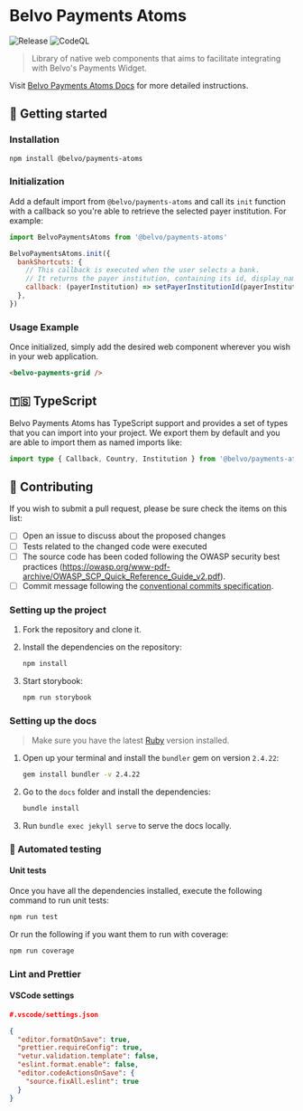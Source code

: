 # Belvo Payments Atoms

<p>
  <img src="https://github.com/belvo-finance-opensource/payments-atoms/actions/workflows/release.yml/badge.svg" alt="Release">
  <img src="https://github.com/belvo-finance-opensource/payments-atoms/actions/workflows/codeql.yml/badge.svg" alt="CodeQL">
</p>

> Library of native web components that aims to facilitate integrating with Belvo's Payments Widget.

Visit [Belvo Payments Atoms Docs](https://belvo-finance-opensource.github.io/payments-atoms/docs/) for more detailed instructions.

## 🚀 Getting started

### Installation

```bash
npm install @belvo/payments-atoms
```

### Initialization

Add a default import from `@belvo/payments-atoms` and call its `init` function with a callback so you're able to retrieve the selected payer institution. For example:

```js
import BelvoPaymentsAtoms from '@belvo/payments-atoms'

BelvoPaymentsAtoms.init({
  bankShortcuts: {
    // This callback is executed when the user selects a bank.
    // It returns the payer institution, containing its id, display_name and icon_logo.
    callback: (payerInstitution) => setPayerInstitutionId(payerInstitution.id),
  },
})
```

### Usage Example

Once initialized, simply add the desired web component wherever you wish in your web application.

```html
<belvo-payments-grid />
```

## 🇹🇸 TypeScript

Belvo Payments Atoms has TypeScript support and provides a set of types that you can import into your project. We export them by default and you are able to import them as named imports like:

```typescript
import type { Callback, Country, Institution } from '@belvo/payments-atoms'
```

## :busts_in_silhouette: Contributing

If you wish to submit a pull request, please be sure check the items on this list:

- [ ] Open an issue to discuss about the proposed changes
- [ ] Tests related to the changed code were executed
- [ ] The source code has been coded following the OWASP security best
      practices (<https://owasp.org/www-pdf-archive/OWASP_SCP_Quick_Reference_Guide_v2.pdf>).
- [ ] Commit message following the [conventional commits specification](https://www.conventionalcommits.org/en/v1.0.0/#summary).

### Setting up the project

1. Fork the repository and clone it.
2. Install the dependencies on the repository:

    ```bash
    npm install
    ```

3. Start storybook:

   ```bash
   npm run storybook
   ```

### Setting up the docs

> Make sure you have the latest [Ruby](https://www.ruby-lang.org/) version installed.

1. Open up your terminal and install the `bundler` gem on version `2.4.22`:

   ```bash
   gem install bundler -v 2.4.22
   ```

2. Go to the `docs` folder and install the dependencies:

    ```bash
    bundle install
    ```

3. Run `bundle exec jekyll serve` to serve the docs locally.

### 🧪 Automated testing

#### Unit tests

Once you have all the dependencies installed, execute the following command to run unit tests:

```bash
npm run test
```

Or run the following if you want them to run with coverage:

```bash
npm run coverage
```

### Lint and Prettier

#### VSCode settings

```json
#.vscode/settings.json

{
  "editor.formatOnSave": true,
  "prettier.requireConfig": true,
  "vetur.validation.template": false,
  "eslint.format.enable": false,
  "editor.codeActionsOnSave": {
    "source.fixAll.eslint": true
  }
}
```

